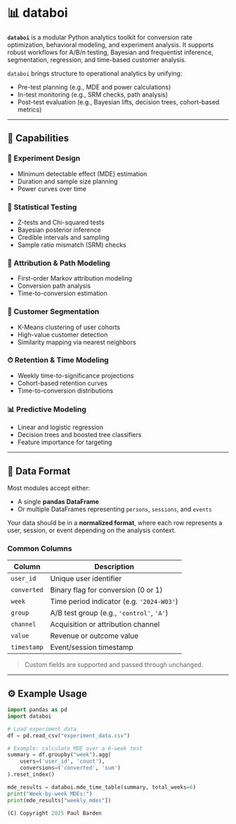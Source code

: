 # 📊 databoi

**`databoi`** is a modular Python analytics toolkit for conversion rate optimization, behavioral modeling, and experiment analysis. It supports robust workflows for A/B/n testing, Bayesian and frequentist inference, segmentation, regression, and time-based customer analysis.

`databoi` brings structure to operational analytics by unifying:
- Pre-test planning (e.g., MDE and power calculations)
- In-test monitoring (e.g., SRM checks, path analysis)
- Post-test evaluation (e.g., Bayesian lifts, decision trees, cohort-based metrics)

---

## 🔧 Capabilities

### 📐 Experiment Design
- Minimum detectable effect (MDE) estimation
- Duration and sample size planning
- Power curves over time

### 🧪 Statistical Testing
- Z-tests and Chi-squared tests
- Bayesian posterior inference
- Credible intervals and sampling
- Sample ratio mismatch (SRM) checks

### 🧭 Attribution & Path Modeling
- First-order Markov attribution modeling
- Conversion path analysis
- Time-to-conversion estimation

### 👥 Customer Segmentation
- K-Means clustering of user cohorts
- High-value customer detection
- Similarity mapping via nearest neighbors

### ⏱ Retention & Time Modeling
- Weekly time-to-significance projections
- Cohort-based retention curves
- Time-to-conversion distributions

### 📊 Predictive Modeling
- Linear and logistic regression
- Decision trees and boosted tree classifiers
- Feature importance for targeting

---

## 📁 Data Format

Most modules accept either:
- A single **pandas DataFrame**
- Or multiple DataFrames representing `persons`, `sessions`, and `events`

Your data should be in a **normalized format**, where each row represents a user, session, or event depending on the analysis context.

### Common Columns
| Column         | Description                                  |
|----------------|----------------------------------------------|
| `user_id`      | Unique user identifier                       |
| `converted`    | Binary flag for conversion (0 or 1)          |
| `week`         | Time period indicator (e.g. `'2024-W03'`)    |
| `group`        | A/B test group (e.g., `'control'`, `'A'`)    |
| `channel`      | Acquisition or attribution channel           |
| `value`        | Revenue or outcome value                     |
| `timestamp`    | Event/session timestamp                      |

> Custom fields are supported and passed through unchanged.

---

## ⚙️ Example Usage

```python
import pandas as pd
import databoi

# Load experiment data
df = pd.read_csv("experiment_data.csv")

# Example: calculate MDE over a 6-week test
summary = df.groupby("week").agg(
    users=('user_id', 'count'),
    conversions=('converted', 'sum')
).reset_index()

mde_results = databoi.mde_time_table(summary, total_weeks=6)
print("Week-by-week MDEs:")
print(mde_results["weekly_mdes"])

(C) Copyright 2025 Paul Barden